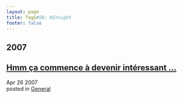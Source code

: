 ```yaml
---
layout: page
title: Tag&#58; NInsight
footer: false
---
```


<div id="blog-archives" class="category">
<h2>2007</h2>

<article>
<h1><a href="/2007/04/26/hmm-ca-commence-a-devenir-interessant/index.html">Hmm ça commence à devenir intéressant ...</a></h1>
<time datetime="2007-04-26T00:00:00-06:00" pubdate><span class='month'>Apr</span> <span class='day'>26</span> <span class='year'>2007</span></time>
<footer>
<span class="categories">posted in 
<a href='/categories/general/'>General</a></span>
</footer>
</article>
</div>
